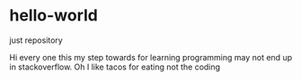 # hello-world
just repository
 
 
 Hi every one this my step towards for learning programming may not end up in stackoverflow. Oh I like tacos for eating not the coding
